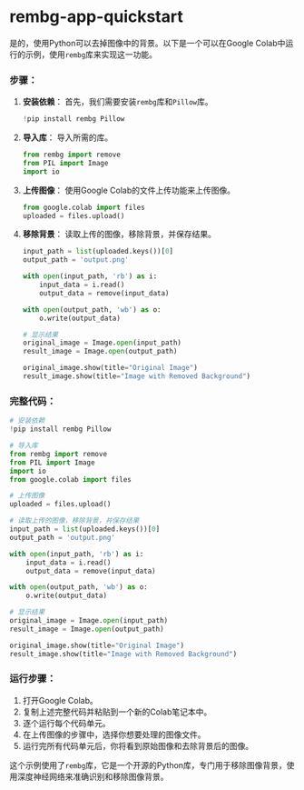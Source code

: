 # rembg-app-quickstart
是的，使用Python可以去掉图像中的背景。以下是一个可以在Google Colab中运行的示例，使用`rembg`库来实现这一功能。

### 步骤：

1. **安装依赖**：
   首先，我们需要安装`rembg`库和`Pillow`库。

   ```python
   !pip install rembg Pillow
   ```

2. **导入库**：
   导入所需的库。

   ```python
   from rembg import remove
   from PIL import Image
   import io
   ```

3. **上传图像**：
   使用Google Colab的文件上传功能来上传图像。

   ```python
   from google.colab import files
   uploaded = files.upload()
   ```

4. **移除背景**：
   读取上传的图像，移除背景，并保存结果。

   ```python
   input_path = list(uploaded.keys())[0]
   output_path = 'output.png'

   with open(input_path, 'rb') as i:
       input_data = i.read()
       output_data = remove(input_data)

   with open(output_path, 'wb') as o:
       o.write(output_data)

   # 显示结果
   original_image = Image.open(input_path)
   result_image = Image.open(output_path)

   original_image.show(title="Original Image")
   result_image.show(title="Image with Removed Background")
   ```

### 完整代码：

```python
# 安装依赖
!pip install rembg Pillow

# 导入库
from rembg import remove
from PIL import Image
import io
from google.colab import files

# 上传图像
uploaded = files.upload()

# 读取上传的图像，移除背景，并保存结果
input_path = list(uploaded.keys())[0]
output_path = 'output.png'

with open(input_path, 'rb') as i:
    input_data = i.read()
    output_data = remove(input_data)

with open(output_path, 'wb') as o:
    o.write(output_data)

# 显示结果
original_image = Image.open(input_path)
result_image = Image.open(output_path)

original_image.show(title="Original Image")
result_image.show(title="Image with Removed Background")
```

### 运行步骤：

1. 打开Google Colab。
2. 复制上述完整代码并粘贴到一个新的Colab笔记本中。
3. 逐个运行每个代码单元。
4. 在上传图像的步骤中，选择你想要处理的图像文件。
5. 运行完所有代码单元后，你将看到原始图像和去除背景后的图像。

这个示例使用了`rembg`库，它是一个开源的Python库，专门用于移除图像背景，使用深度神经网络来准确识别和移除图像背景。
